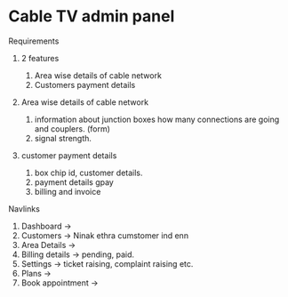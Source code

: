 # Cable TV admin panel

Requirements 
1. 2 features
    1. Area wise details of cable network
    2. Customers payment details 

2. Area wise details of cable network
    1. information about junction boxes how many connections are going and couplers. (form)
    2. signal strength. 

3. customer payment details
    1. box chip id, customer details. 
    2. payment details gpay
    3. billing and invoice 

Navlinks 
1. Dashboard -> 
2. Customers -> Ninak ethra cumstomer ind enn
3. Area Details -> 
4. Billing details -> pending, paid. 
5. Settings -> ticket raising, complaint raising etc. 
6. Plans -> 
7. Book appointment -> 

